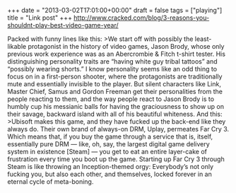 +++
date = "2013-03-02T17:01:00+00:00"
draft = false
tags = ["playing"]
title = "Link post"
+++
http://www.cracked.com/blog/3-reasons-you-shouldnt-play-best-video-game-year/

Packed with funny lines like this: >We start off with possibly the least-likable protagonist in the history of video games, Jason Brody, whose only previous work experience was as an Abercrombie & Fitch t-shirt tester. His distinguishing personality traits are “having white guy tribal tattoos” and “possibly wearing shorts.” I know personality seems like an odd thing to focus on in a first-person shooter, where the protagonists are traditionally mute and essentially invisible to the player. But silent characters like Link, Master Chief, Samus and Gordon Freeman get their personalities from the people reacting to them, and the way people react to Jason Brody is to humbly cup his messianic balls for having the graciousness to show up on their savage, backward island with all of his beautiful whiteness. And this: >Ubisoft makes this game, and they have fucked up the back-end like they always do. Their own brand of always-on DRM, Uplay, permeates Far Cry 3. Which means that, if you buy the game through a service that is, itself, essentially pure DRM — like, oh, say, the largest digital game delivery system in existence [Steam] — you get to eat an entire layer-cake of frustration every time you boot up the game. Starting up Far Cry 3 through Steam is like throwing an Inception-themed orgy: Everybody’s not only fucking you, but also each other, and themselves, locked forever in an eternal cycle of meta-boning.
